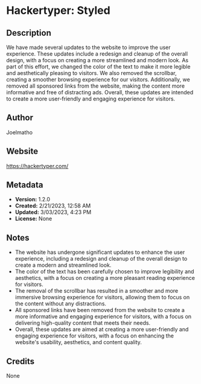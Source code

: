 # Hackertyper: Styled

## Description
We have made several updates to the website to improve the user experience. These updates include a redesign and cleanup of the overall design, with a focus on creating a more streamlined and modern look. As part of this effort, we changed the color of the text to make it more legible and aesthetically pleasing to visitors. We also removed the scrollbar, creating a smoother browsing experience for our visitors. Additionally, we removed all sponsored links from the website, making the content more informative and free of distracting ads. Overall, these updates are intended to create a more user-friendly and engaging experience for visitors.

## Author
Joelmatho

## Website
https://hackertyper.com/

## Metadata
- **Version:** 1.2.0
- **Created:** 2/21/2023, 12:58 AM
- **Updated:** 3/03/2023, 4:23 PM
- **License:** None

## Notes
- The website has undergone significant updates to enhance the user experience, including a redesign and cleanup of the overall design to create a modern and streamlined look.
- The color of the text has been carefully chosen to improve legibility and aesthetics, with a focus on creating a more pleasant reading experience for visitors.
- The removal of the scrollbar has resulted in a smoother and more immersive browsing experience for visitors, allowing them to focus on the content without any distractions.
- All sponsored links have been removed from the website to create a more informative and engaging experience for visitors, with a focus on delivering high-quality content that meets their needs.
- Overall, these updates are aimed at creating a more user-friendly and engaging experience for visitors, with a focus on enhancing the website's usability, aesthetics, and content quality.

## Credits
None